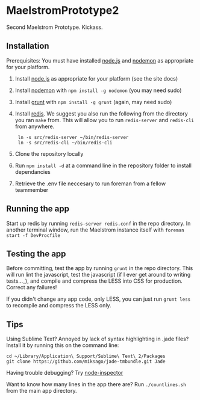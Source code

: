 MaelstromPrototype2
===================

Second Maelstrom Prototype. Kickass.

Installation
------------

Prerequisites: You must have installed [node.js](http://www.nodejs.org) and [nodemon](https://github.com/remy/nodemon/) as appropriate for your platform.

1. Install [node.js](http://www.nodejs.org) as appropriate for your platform (see the site docs)
2. Install [nodemon](https://github.com/remy/nodemon/) with `npm install -g nodemon` (you may need sudo)
3. Install [grunt](https://github.com/cowboy/grunt) with `npm install -g grunt` (again, may need sudo)
4. Install [redis](http://redis.io/download). We suggest you also run the following from the directory you ran `make` from. This will allow you to run `redis-server` and `redis-cli` from anywhere. 

        ln -s src/redis-server ~/bin/redis-server
        ln -s src/redis-cli ~/bin/redis-cli
        
5. Clone the repository locally
6. Run `npm install -d` at a command line in the repository folder to install dependancies
7. Retrieve the .env file neccesary to run foreman from a fellow teammember

Running the app
---------------

Start up redis by running `redis-server redis.conf` in the repo directory. In another terminal window, run the Maelstrom instance itself with `foreman start -f DevProcfile`

Testing the app
---------------

Before committing, test the app by running `grunt` in the repo directory. This will run lint the javascript, test the javascript (if I ever get around to writing tests..._), and compile and compress the LESS into CSS for production. Correct any failures!

If you didn't change any app code, only LESS, you can just run `grunt less` to recompile and compress the LESS only.

Tips
----

Using Sublime Text? Annoyed by lack of syntax highlighting in .jade files? Install it by running this on the command line:

    cd ~/Library/Application\ Support/Sublime\ Text\ 2/Packages
    git clone https://github.com/miksago/jade-tmbundle.git Jade

Having trouble debugging? Try [node-inspector](https://github.com/dannycoates/node-inspector)

Want to know how many lines in the app there are? Run `./countlines.sh` from the main app directory.
